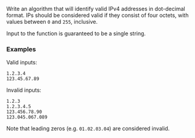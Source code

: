 Write an algorithm that will identify valid IPv4 addresses in dot-decimal format. IPs should be considered valid if they consist of four octets, with values between `0` and `255`, inclusive.

Input to the function is guaranteed to be a single string.

### Examples

Valid inputs:
```
1.2.3.4
123.45.67.89
```

Invalid inputs:
```
1.2.3
1.2.3.4.5
123.456.78.90
123.045.067.089
```

Note that leading zeros (e.g. `01.02.03.04`) are considered invalid.
